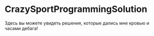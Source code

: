 # CrazySportProgrammingSolution

Здесь вы можете увидеть решения, которые дались мне кровью и часами дебага!

